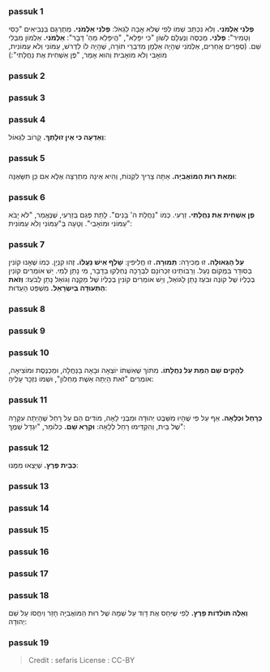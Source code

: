 
### passuk 1
<b>פְּלֹנִי אַלְמֹנִי.</b> וְלֹא נִכְתַּב שְׁמוֹ לְפִי שֶׁלֹּא אָבָה לִגְאֹל:
<b>פְּלֹנִי אַלְמֹנִי.</b> מְתֻרְגָּם בַּנְּבִיאִים "כַּסִּי וְטָמִיר": 
<b>פְּלֹנִי.</b> מְכֻסֶּה וְנֶעְלָם לְשׁוֹן "כִּי יִפָּלֵא", "הֲיִפָּלֵא מֵהַ' דָּבָר": 
<b>אַלְמֹנִי.</b> אַלְמוֹן מִבְּלִי שֵׁם. (סְפָרִים אֲחֵרִים, אַלְמֹנִי שֶׁהָיָה אַלְמָן מִדִּבְרֵי תוֹרָה, שֶׁהָיָה לוֹ לִדְרשׁ, עַמּוֹנִי וְלֹא עַמּוֹנִית, מוֹאָבִי וְלֹא מוֹאָבִית וְהוּא אָמַר, "פֶּן אַשְׁחִית אֶת נַחֲלָתִי":) 

### passuk 2

### passuk 3

### passuk 4
<b>וְאֵדְעָה כִּי אֵין זוּלָתְךָ.</b> קָרוֹב לִגְאוֹל:

### passuk 5
<b>וּמֵאֵת רוּת הַמּוֹאֲבִיָּה.</b> אַתָּה צָרִיךְ לִקְנוֹת, וְהִיא אֵינָהּ מִתְרַצָּה אֶלָּא אִם כֵּן תִּשָּׂאֶנָּה: 

### passuk 6
<b>פֶּן אַשְׁחִית אֶת נַחֲלָתִי.</b> זַרְעִי. כְּמוֹ "נַחֲלַת ה' בָּנִים". לָתֵת פְּגַם בְּזַרְעִי, שֶׁנֶּאֱמַר, "לֹא יָבֹא עַמּוֹנִי וּמוֹאָבִי". וְטָעָה בְּ"עַמּוֹנִי וְלֹא עַמּוֹנִית": 

### passuk 7
<b>עַל הַגְּאוּלָּה.</b> זוּ מְכִירָה:
<b>תְּמוּרָה.</b> זוּ חֲלִיפִין:
<b>שָׁלַף אִישׁ נַעֲלוֹ.</b> זֶהוּ קִנְיָן. כְּמוֹ שֶׁאָנוּ קוֹנִין בְּסוּדָר בִּמְקוֹם נַעַל. וְרַבּוֹתֵינוּ זִכְרוֹנָם לִבְרָכָה נֶחְלְקוּ בַדָּבָר, מִי נָתַן לְמִי. יֵשׁ אוֹמְרִים קוֹנִין בְּכֶלְיוֹ שֶׁל קוֹנֶה וּבֹעַז נָתַן לַגּוֹאֵל, וְיֵשׁ אוֹמְרִים קוֹנִין בְּכֶלְיוֹ שֶׁל מַקְנֶה וְגוֹאֵל נָתַן לְבֹעַז: 
<b>וְזֹאת הַתְּעוּדָה בְּיִשְׂרָאֵל.</b> מִשְׁפַּט הָעֵדוּת:

### passuk 8

### passuk 9

### passuk 10
<b>לְהָקִים שֵׁם הַמֵּת עַל נַחֲלָתוֹ.</b> מִתּוֹךְ שֶׁאִשְׁתּוֹ יוֹצְאָה וּבָאָה בַּנַּחֲלָה, וּמַכְנֶסֶת וּמוֹצִיאָה, אוֹמְרִים "זֹאת הָיְתָה אֵשֶׁת מַחְלוֹן", וּשְׁמוֹ נִזְכָּר עָלֶיהָ: 

### passuk 11
<b>כְּרָחֵל וּכְלֵאָה.</b> אַף עַל פִּי שֶׁהָיוּ מִשֵּׁבֶט יְהוּדָה וּמִבְּנֵי לֵאָה, מוֹדִים הֵם עַל רָחֵל שֶׁהָיְתָה עִקָּרָהּ שֶׁל בַּיִת, וְהִקְדִּימוּ רָחֵל לְלֵאָה: 
<b>וּקְרָא שֵׁם.</b> כְּלוֹמַר, "יִגְדַּל שְׁמֶךָ": 

### passuk 12
<b>כְּבֵית פֶּרֶץ.</b> שֶׁיָּצְאוּ מִמֶּנּוּ:

### passuk 13

### passuk 14

### passuk 15

### passuk 16

### passuk 17

### passuk 18
<b>וְאֵלֶּה תּוֹלְדוֹת פָּרֶץ.</b> לְפִי שֶׁיִּחֵס אֶת דָּוִד עַל שְׁמָהּ שֶׁל רוּת הַמּוֹאֲבִיָּה חָזַר וְיִחֲסוֹ עַל שֵׁם יְהוּדָה:

### passuk 19

>Credit : sefaris
>License : CC-BY